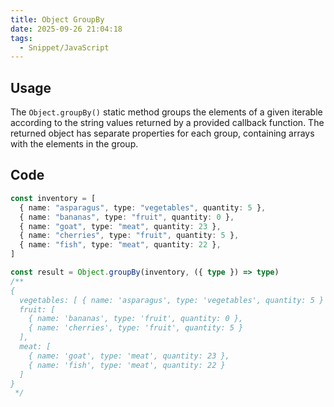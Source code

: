 ```yaml
---
title: Object GroupBy
date: 2025-09-26 21:04:18
tags:
  - Snippet/JavaScript
---
```


## Usage

The `Object.groupBy()` static method groups the elements of a given iterable according to the string values returned by a provided callback function. The returned object has separate properties for each group, containing arrays with the elements in the group.

## Code

```typescript
const inventory = [
  { name: "asparagus", type: "vegetables", quantity: 5 },
  { name: "bananas", type: "fruit", quantity: 0 },
  { name: "goat", type: "meat", quantity: 23 },
  { name: "cherries", type: "fruit", quantity: 5 },
  { name: "fish", type: "meat", quantity: 22 },
]

const result = Object.groupBy(inventory, ({ type }) => type)
/** 
{
  vegetables: [ { name: 'asparagus', type: 'vegetables', quantity: 5 } ],
  fruit: [
    { name: 'bananas', type: 'fruit', quantity: 0 },
    { name: 'cherries', type: 'fruit', quantity: 5 }
  ],
  meat: [
    { name: 'goat', type: 'meat', quantity: 23 },
    { name: 'fish', type: 'meat', quantity: 22 }
  ]
}
 */
```
